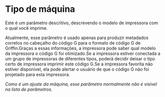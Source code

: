 Tipo de máquina
====
Este é um parâmetro descritivo, descrevendo o modelo de impressora com o qual você imprime.

Atualmente, esse parâmetro é usado apenas para produzir metadados corretos no cabeçalho do código G para o formato de código G de Griffin.Graças a essas informações, a impressora pode saber qual modelo da impressora o código G foi otimizado.Se a impressora estiver conectada a um grupo de impressoras de diferentes tipos, poderá decidir deixar o tipo certo de impressora imprimir este código G.Se a impressora favorita não estiver disponível, ela pode alertar o usuário de que o código G não foi projetado para esta impressora.

*Como é um ajuste da máquina, esse parâmetro normalmente não é visível na lista de parâmetros.*